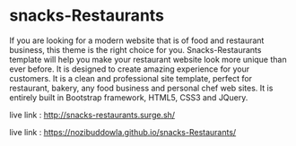 # snacks-Restaurants
If you are looking for a modern website that is of food and restaurant business, this theme is the right choice for you. Snacks-Restaurants template will help you make your restaurant website look more unique than ever before. It is designed to create amazing experience for your customers. It is a clean and professional site template, perfect for restaurant, bakery, any food business and personal chef web sites. It is entirely built in Bootstrap framework, HTML5, CSS3 and JQuery.


live link : http://snacks-restaurants.surge.sh/


live link : https://nozibuddowla.github.io/snacks-Restaurants/
